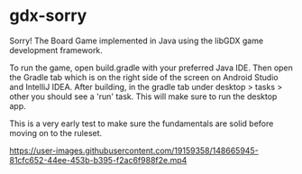 # gdx-sorry
Sorry! The Board Game implemented in Java using the libGDX game development framework.

To run the game, open build.gradle with your preferred Java IDE.
Then open the Gradle tab which is on the right side of the screen on Android Studio and IntelliJ IDEA.
After building, in the gradle tab under desktop > tasks > other you should see a 'run' task. This will make sure to run the desktop app.

This is a very early test to make sure the fundamentals are solid before moving on to the ruleset.

https://user-images.githubusercontent.com/19159358/148665945-81cfc652-44ee-453b-b395-f2ac6f988f2e.mp4


